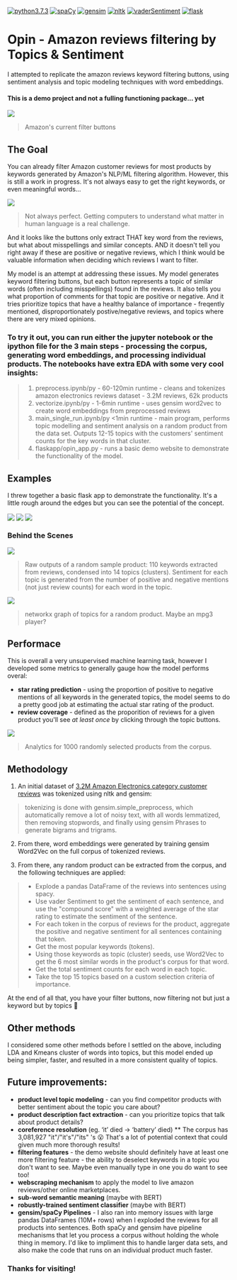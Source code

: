 [![python3.7.3](https://img.shields.io/badge/python-3.7.3-orange)](https://spacy.io)
[![spaCy](https://img.shields.io/badge/-spaCy-blue)](https://spacy.io)
[![gensim](https://img.shields.io/badge/gensim-Word2Vec-blue)](https://radimrehurek.com/gensim/)
[![nltk](https://img.shields.io/badge/-nltk-orange)](https://www.nltk.org)
[![vaderSentiment](https://img.shields.io/badge/-vaderSentiment-24292E)](https://github.com/cjhutto/vaderSentiment)
[![flask](https://img.shields.io/badge/-flask-363B3D)](https://palletsprojects.com/p/flask/)

# Opin - Amazon reviews filtering by Topics & Sentiment

I attempted to replicate the amazon reviews keyword filtering buttons, using sentiment analysis and topic modeling techniques with word embeddings.

#### This is a demo project and not a fulling functioning package... yet 

<img align="center" src="https://github.com/andrewm-bose/Opin-ReviewsAnalysis/blob/master/readme_imgs/Screen%20Shot%202019-08-19%20at%205.11.13%20PM.png">

> Amazon's current filter buttons

## The Goal

You can already filter Amazon customer reviews for most products by keywords generated by Amazon's NLP/ML filtering algorithm. However, this is still a work in progress. It's not always easy to get the right keywords, or even meaningful words...

<img align="center" src="https://github.com/andrewm-bose/Opin-ReviewsAnalysis/blob/master/readme_imgs/Screen%20Shot%202019-08-19%20at%204.13.40%20PM%20copy.png">

> Not always perfect. Getting computers to understand what matter in human language is a real challenge.
  
And it looks like the buttons only extract THAT key word from the reviews, but what about misspellings and similar concepts. AND it doesn't tell you right away if these are positive or negative reviews, which I think would be valuable information when deciding which reviews I want to filter.

My model is an attempt at addressing these issues. My model generates keyword filtering buttons, but each button represents a topic of similar words (often including misspellings) found in the reviews. It also tells you what proportion of comments for that topic are positive or negative. And it tries prioritize topics that have a healthy balance of importance - freqently mentioned, disproportionately postive/negative reviews, and topics where there are very mixed opinions.


### To try it out, you can run either the jupyter notebook or the ipython file for the 3 main steps - processing the corpus, generating word embeddings, and processing individual products. The notebooks have extra EDA with some very cool insights:
> 1) preprocess.ipynb/py - 60-120min runtime - cleans and tokenizes amazon electronics reviews dataset - 3.2M reviews, 62k products
> 2) vectorize.ipynb/py - 1-6min runtime - uses gensim word2vec to create word embeddings from preprocessed reviews
> 3) main_single_run.ipynb/py <1min runtime - main program, performs topic modelling and sentiment analysis on a random product from the data set. Outputs 12-15 topics with the customers' sentiment counts for the key words in that cluster.
> 4) flaskapp/opin_app.py - runs a basic demo website to demonstrate the functionality of the model.


## Examples

I threw together a basic flask app to demonstrate the functionality. It's a little rough around the edges but you can see the potential of the concept.

<img align="center" src="https://github.com/andrewm-bose/Opin-ReviewsAnalysis/blob/master/readme_imgs/Screen%20Shot%202019-08-19%20at%205.47.16%20PM.png">

<img align="center" src="https://github.com/andrewm-bose/Opin-ReviewsAnalysis/blob/master/readme_imgs/Screen%20Shot%202019-08-19%20at%205.47.43%20PM.png">

<img align="center" src="https://github.com/andrewm-bose/Opin-ReviewsAnalysis/blob/master/readme_imgs/Screen%20Shot%202019-08-19%20at%205.48.02%20PM.png">

### Behind the Scenes
<img align="center" src="https://github.com/andrewm-bose/Opin-ReviewsAnalysis/blob/master/readme_imgs/Screen%20Shot%202019-08-19%20at%204.11.18%20PM.png">

> Raw outputs of a random sample product: 110 keywords extracted from reviews, condensed into 14 topics (clusters). Sentiment for each topic is generated from the number of positive and negative mentions (not just review counts) for each word in the topic.

<img align="center" src="https://github.com/andrewm-bose/Opin-ReviewsAnalysis/blob/master/readme_imgs/Screen%20Shot%202019-08-19%20at%205.09.32%20PM.png">

> networkx graph of topics for a random product. Maybe an mpg3 player?

## Performace

This is overall a very unsupervised machine learning task, however I developed some metrics to generally gauge how the model performs overal:
* **star rating prediction** - using the proportion of positive to negative mentions of all keywords in the generated topics, the model seems to do a pretty good job at estimating the actual star rating of the product.
* **review coverage** - defined as the proporition of reviews for a given product you'll see *at least once* by clicking through the topic buttons.

<img align="center" src="https://github.com/andrewm-bose/Opin-ReviewsAnalysis/blob/master/readme_imgs/Screen%20Shot%202019-08-19%20at%204.10.21%20PM.png">

> Analytics for 1000 randomly selected products from the corpus.


## Methodology
1) An initial dataset of <a href="https://s3.amazonaws.com/amazon-reviews-pds/readme.html"> 3.2M Amazon Electronics category customer reviews</a> was tokenized using nltk and gensim: 
>tokenizing is done with gensim.simple_preprocess, which automatically remove a lot of noisy text, with all words lemmatized, then removing stopwords, and finally using gensim Phrases to generate bigrams and trigrams.

2) From there, word embeddings were generated by training gensim Word2Vec on the full corpus of tokenized reviews.

3) From there, any random product can be extracted from the corpus, and the following techniques are applied:
>* Explode a pandas DataFrame of the reviews into sentences using spacy.
>* Use vader Sentiment to get the sentiment of each sentence, and use the "compound score" with a weighted average of the star rating to estimate the sentiment of the sentence.
>* For each token in the corpus of reviews for the product, aggregate the positive and negative sentiment for all sentences containing that token.
>* Get the most popular keywords (tokens).
>* Using those keywords as topic (cluster) seeds, use Word2Vec to get the 6 most similar words in the product's corpus for that word.
>* Get the total sentiment counts for each word in each topic.
>* Take the top 15 topics based on a custom selection criteria of importance.

At the end of all that, you have your filter buttons, now filtering not but just a keyword but by topics :tada:

## Other methods
I considered some other methods before I settled on the above, including LDA and Kmeans cluster of words into topics, but this model ended up being simpler, faster, and resulted in a more consistent quality of topics.

## Future improvements:
* **product level topic modeling** - can you find competitor products with better sentiment about the topic you care about?
* **product description fact extraction** - can you prioritize topics that talk about product details?
* **coreference resolution** (eg. ‘it’ died -> ‘battery’ died)
** The corpus has 3,081,927 "it"/"it's"/"its" 's :open_mouth: That's a lot of potential context that could given much more thorough results!
* **filtering features** - the demo website should definitely have at least one more filtering feature - the ability to deselect keywords in a topic you don't want to see. Maybe even manually type in one you do want to see too!
* **webscraping mechanism** to apply the model to live amazon reviews/other online marketplaces.
* **sub-word semantic meaning** (maybe with BERT)
* **robustly-trained sentiment classifier** (maybe with BERT)
* **gensim/spaCy Pipelines** - I also ran into memory issues with large pandas DataFrames (10M+ rows) when I exploded the reviews for all products into sentences. Both spaCy and gensim have pipeline mechanisms that let you process a corpus without holding the whole thing in memory. I'd like to impliment this to handle larger data sets, and also make the code that runs on an individual product much faster.


### Thanks for visiting!

